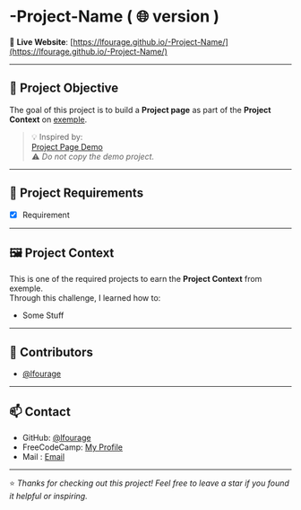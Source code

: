 # -Project-Name ( 🌐 version ) 

🔗 **Live Website**: [https://lfourage.github.io/-Project-Name/](https://lfourage.github.io/-Project-Name/)

---
## 🎯 Project Objective

The goal of this project is to build a **Project page** as part of the **Project Context** on [exemple](https://www.exemple.org/).

> 💡 Inspired by:  
[Project Page Demo](https://Project-demo.exemple.com/)  
⚠️ *Do not copy the demo project.*

---

## 📌 Project Requirements

- [x] Requirement

---

## 🖼️ Project Context

This is one of the required projects to earn the **Project Context** from exemple.  
Through this challenge, I learned how to:

-  Some Stuff

---

## 👥 Contributors

- [@lfourage](https://github.com/lfourage)

---

## 📫 Contact

- GitHub: [@lfourage](https://github.com/lfourage)
- FreeCodeCamp: [My Profile](https://www.exemple.org/lfourage)
- Mail : [Email](ludogriph@gmail.com)

---

⭐ *Thanks for checking out this project! Feel free to leave a star if you found it helpful or inspiring.*